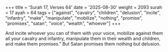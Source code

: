 +++
title = 'Surah 17, Verses 64'
date = '2025-08-30'
weight = 2093
surah = 17
ayah = 64
tags = ["against", "cavalry", "children", "delusion", "incite", "infantry", "make", "manipulate", "mobilize", "nothing", "promise", "promises", "satan", "voice", "wealth", "whoever"]
+++

And incite whoever you can of them with your voice, mobilize against them all your cavalry and infantry, manipulate them in their wealth and children, and make them promises.” But Satan promises them nothing but delusion.